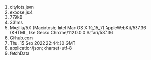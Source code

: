 1. citylots.json
2. expose.js:4
3. 779kB
4. 331ms
5. Mozilla/5.0 (Macintosh; Intel Mac OS X 10_15_7) AppleWebKit/537.36 (KHTML, like Gecko Chrome/112.0.0.0 Safari/537.36
6. Github.com
7. Thu, 15 Sep 2022 22:44:30 GMT
8. application/json; charset=utf-8
9. fetchData

